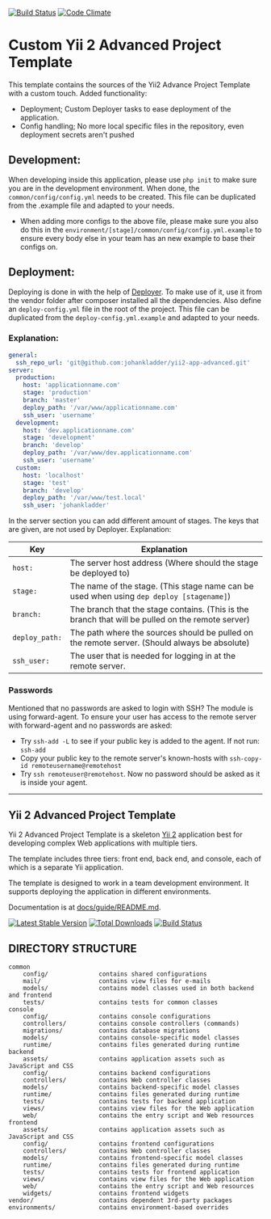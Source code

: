 
[![Build Status](https://travis-ci.org/johankladder/yii2-app-advanced.svg?branch=master)](https://travis-ci.org/johankladder/yii2-app-advanced)
[![Code Climate](https://codeclimate.com/github/johankladder/yii2-app-advanced/badges/gpa.svg)](https://codeclimate.com/github/johankladder/yii2-app-advanced)

Custom Yii 2 Advanced Project Template
======================================

This template contains the sources of the Yii2 Advance Project Template with a custom touch. Added functionality:
- Deployment; Custom Deployer tasks to ease deployment of the application.
- Config handling; No more local specific files in the repository, even deployment secrets aren't pushed

## Development:
When developing inside this application, please use `php init` to make sure you are in the development environment. When done, the `common/config/config.yml` needs to be created. This file can be duplicated from the .example file and adapted to your needs.
- When adding more configs to the above file, please make sure you also do this in the `environment/[stage]/common/config/config.yml.example` to ensure every body else in your team has an new example to base their configs on.

## Deployment:
Deploying is done in with the help of [Deployer](https://github.com/deployphp/deployer). To make use of it, use it from the vendor folder after composer installed all the dependencies. Also define an `deploy-config.yml` file in the root of the project. This file can be duplicated from the `deploy-config.yml.example` and adapted  to your needs.

### Explanation:
```yaml
general:
  ssh_repo_url: 'git@github.com:johankladder/yii2-app-advanced.git'
server:
  production:
    host: 'applicationname.com'
    stage: 'production'
    branch: 'master'
    deploy_path: '/var/www/applicationname.com'
    ssh_user: 'username'
  development:
    host: 'dev.applicationname.com'
    stage: 'development'
    branch: 'develop'
    deploy_path: '/var/www/dev.applicationname.com'
    ssh_user: 'username'
  custom:
    host: 'localhost'
    stage: 'test'
    branch: 'develop'
    deploy_path: '/var/www/test.local'
    ssh_user: 'johankladder'
```

In the server section you can add different amount of stages. The keys that are given, are not used by Deployer. Explanation:

Key | Explanation
--- | --- |
`host:` | The server host address (Where should the stage be deployed to)
`stage:` | The name of the stage. (This stage name can be used when using `dep deploy [stagename]`)
`branch:` | The branch that the stage contains. (This is the branch that will be pulled on the remote server)
`deploy_path:` | The path where the sources should be pulled on the remote server. (Should always be absolute)
`ssh_user:` | The user that is needed for logging in at the remote server.

### Passwords
Mentioned that no passwords are asked to login with SSH? The module is using forward-agent. To ensure your user has access to the remote server with forward-agent and no passwords are asked:
  - Try `ssh-add -L` to see if your public key is added to the agent. If not run: `ssh-add`
  - Copy your public key to the remote server's known-hosts with `ssh-copy-id remoteusername@remotehost`
  - Try `ssh remoteuser@remotehost`. Now no password should be asked as it is inside your agent.







--------------------------------------

## Yii 2 Advanced Project Template

Yii 2 Advanced Project Template is a skeleton [Yii 2](http://www.yiiframework.com/) application best for
developing complex Web applications with multiple tiers.

The template includes three tiers: front end, back end, and console, each of which
is a separate Yii application.

The template is designed to work in a team development environment. It supports
deploying the application in different environments.

Documentation is at [docs/guide/README.md](docs/guide/README.md).

[![Latest Stable Version](https://poser.pugx.org/yiisoft/yii2-app-advanced/v/stable.png)](https://packagist.org/packages/yiisoft/yii2-app-advanced)
[![Total Downloads](https://poser.pugx.org/yiisoft/yii2-app-advanced/downloads.png)](https://packagist.org/packages/yiisoft/yii2-app-advanced)
[![Build Status](https://travis-ci.org/yiisoft/yii2-app-advanced.svg?branch=master)](https://travis-ci.org/yiisoft/yii2-app-advanced)

DIRECTORY STRUCTURE
-------------------

```
common
    config/              contains shared configurations
    mail/                contains view files for e-mails
    models/              contains model classes used in both backend and frontend
    tests/               contains tests for common classes    
console
    config/              contains console configurations
    controllers/         contains console controllers (commands)
    migrations/          contains database migrations
    models/              contains console-specific model classes
    runtime/             contains files generated during runtime
backend
    assets/              contains application assets such as JavaScript and CSS
    config/              contains backend configurations
    controllers/         contains Web controller classes
    models/              contains backend-specific model classes
    runtime/             contains files generated during runtime
    tests/               contains tests for backend application    
    views/               contains view files for the Web application
    web/                 contains the entry script and Web resources
frontend
    assets/              contains application assets such as JavaScript and CSS
    config/              contains frontend configurations
    controllers/         contains Web controller classes
    models/              contains frontend-specific model classes
    runtime/             contains files generated during runtime
    tests/               contains tests for frontend application
    views/               contains view files for the Web application
    web/                 contains the entry script and Web resources
    widgets/             contains frontend widgets
vendor/                  contains dependent 3rd-party packages
environments/            contains environment-based overrides
```
